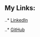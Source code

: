 ## My Links:

..* [LinkedIn](https://www.linkedin.com/in/riddock-moran-b74657171/ "My LinkedIn")

..* [GitHub](github.com/RidRan "My GitHub... Meta")


<!--
**RidRan/RidRan** is a ✨ _special_ ✨ repository because its `README.md` (this file) appears on your GitHub profile.

Here are some ideas to get you started:

- 🔭 I’m currently working on ...
- 🌱 I’m currently learning ...
- 👯 I’m looking to collaborate on ...
- 🤔 I’m looking for help with ...
- 💬 Ask me about ...
- 📫 How to reach me: ...
- 😄 Pronouns: ...
- ⚡ Fun fact: ...
-->
